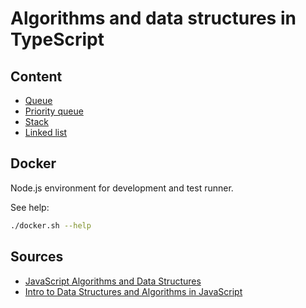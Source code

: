 # Algorithms and data structures in TypeScript

## Content

- [Queue](src/queue)
- [Priority queue](src/priorityQueue)
- [Stack](src/stack)
- [Linked list](src/linkedList)

## Docker

Node.js environment for development and test runner.

See help:
```sh
./docker.sh --help
```

## Sources

- [JavaScript Algorithms and Data Structures](https://github.com/trekhleb/javascript-algorithms)
- [Intro to Data Structures and Algorithms in JavaScript](https://github.com/kyleshevlin/intro-to-data-structures-and-algorithms)
